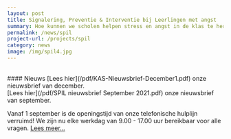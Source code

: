 ```yaml
---
layout: post
title: Signalering, Preventie & Interventie bij Leerlingen met angst
summary: Hoe kunnen we scholen helpen stress en angst in de klas te herkennen en te voorkomen en samen met scholen leerlingen snel de juiste ondersteuning bieden? Doe mee met het SPIL-programma!
permalink: /news/spil
project-url: /projects/spil
category: news
image: /img/spil4.jpg
---
```

<br>
#### Nieuws 
[Lees hier](/pdf/KAS-Nieuwsbrief-December1.pdf) onze nieuwsbrief van december. 
<br>
[Lees hier](/pdf/SPIL nieuwsbrief September 2021.pdf) onze nieuwsbrief van september. 



Vanaf 1 september is de openingstijd van onze telefonische hulplijn verruimd! We zijn nu elke werkdag van 9.00 - 17.00 uur bereikbaar voor alle vragen. [Lees meer...](https://kasleiden.nl/projects/spil)


